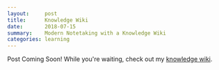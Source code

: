 ```yaml
---
layout:     post
title:      Knowledge Wiki
date:       2018-07-15
summary:    Modern Notetaking with a Knowledge Wiki
categories: learning
---
```


Post Coming Soon! 
While you're waiting, check out my [knowledge wiki](https://github.com/kimschles/schlesinger-knowledge/wiki).